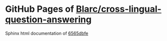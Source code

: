 GitHub Pages of [Blarc/cross-lingual-question-answering](https://github.com/Blarc/cross-lingual-question-answering.git)
===
Sphinx html documentation of [6565dbfe](https://github.com/Blarc/cross-lingual-question-answering/tree/6565dbfeb572a333d149965b0cb0f8c21d23b42b)
